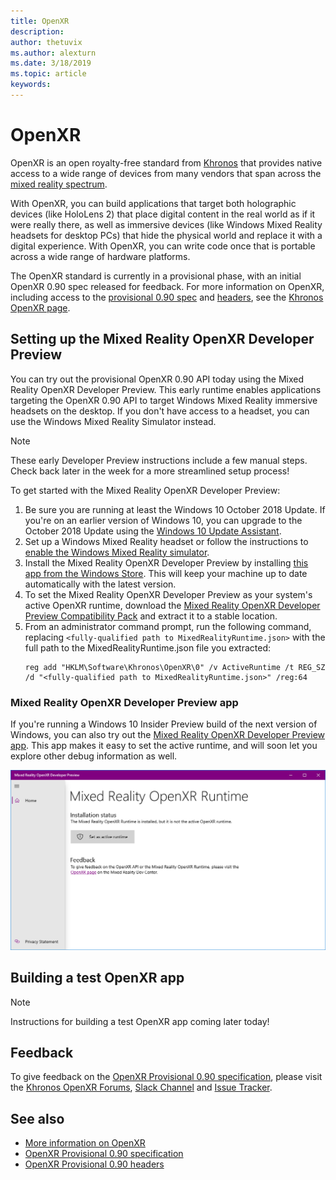 ```yaml
---
title: OpenXR
description: 
author: thetuvix
ms.author: alexturn
ms.date: 3/18/2019
ms.topic: article
keywords: 
---
```




# OpenXR

OpenXR is an open royalty-free standard from [Khronos](https://www.khronos.org/) that provides native access to a wide range of devices from many vendors that span across the [mixed reality spectrum](mixed-reality.md).

With OpenXR, you can build applications that target both holographic devices (like HoloLens 2) that place digital content in the real world as if it were really there, as well as immersive devices (like Windows Mixed Reality headsets for desktop PCs) that hide the physical world and replace it with a digital experience.  With OpenXR, you can write code once that is portable across a wide range of hardware platforms.

The OpenXR standard is currently in a provisional phase, with an initial OpenXR 0.90 spec released for feedback.  For more information on OpenXR, including access to the [provisional 0.90 spec](https://www.khronos.org/registry/OpenXR/specs/0.90/man/html/) and [headers](https://github.com/KhronosGroup/OpenXR-Docs/tree/master/include/openxr), see the [Khronos OpenXR page](https://www.khronos.org/openxr/).

## Setting up the Mixed Reality OpenXR Developer Preview

You can try out the provisional OpenXR 0.90 API today using the Mixed Reality OpenXR Developer Preview.  This early runtime enables applications targeting the OpenXR 0.90 API to target Windows Mixed Reality immersive headsets on the desktop.  If you don't have access to a headset, you can use the Windows Mixed Reality Simulator instead.

> [!NOTE]
> These early Developer Preview instructions include a few manual steps.  Check back later in the week for a more streamlined setup process!

To get started with the Mixed Reality OpenXR Developer Preview:

1. Be sure you are running at least the Windows 10 October 2018 Update.  If you're on an earlier version of Windows 10, you can upgrade to the October 2018 Update using the [Windows 10 Update Assistant](https://www.microsoft.com/en-us/software-download/windows10).
1. Set up a Windows Mixed Reality headset or follow the instructions to [enable the Windows Mixed Reality simulator](using-the-windows-mixed-reality-simulator.md).
1. Install the Mixed Reality OpenXR Developer Preview by installing [this app from the Windows Store](https://www.microsoft.com/store/productId/9p9596djj19r).  This will keep your machine up to date automatically with the latest version.
1. To set the Mixed Reality OpenXR Developer Preview as your system's active OpenXR runtime, download the [Mixed Reality OpenXR Developer Preview Compatibility Pack](https://aka.ms/openxr-compat) and extract it to a stable location.
1. From an administrator command prompt, run the following command, replacing `<fully-qualified path to MixedRealityRuntime.json>` with the full path to the MixedRealityRuntime.json file you extracted:
   ```
   reg add "HKLM\Software\Khronos\OpenXR\0" /v ActiveRuntime /t REG_SZ /d "<fully-qualified path to MixedRealityRuntime.json>" /reg:64
   ```

### Mixed Reality OpenXR Developer Preview app
If you're running a Windows 10 Insider Preview build of the next version of Windows, you can also try out the [Mixed Reality OpenXR Developer Preview app](https://www.microsoft.com/store/productId/9n5cvvl23qbt).  This app makes it easy to set the active runtime, and will soon let you explore other debug information as well.

![Mixed Reality OpenXR Developer Preview app](images/mixed-reality-openxr-developer-preview.png)

## Building a test OpenXR app

> [!NOTE]
> Instructions for building a test OpenXR app coming later today!

## Feedback
To give feedback on the [OpenXR Provisional 0.90 specification](https://www.khronos.org/registry/OpenXR/specs/0.90/man/html/), please visit the [Khronos OpenXR Forums](https://forums.khronos.org/), [Slack Channel](https://khr.io/slack) and [Issue Tracker](https://github.com/KhronosGroup/OpenXR-Docs).

## See also
* [More information on OpenXR](https://www.khronos.org/openxr/)
* [OpenXR Provisional 0.90 specification](https://www.khronos.org/registry/OpenXR/specs/0.90/man/html/)
* [OpenXR Provisional 0.90 headers](https://github.com/KhronosGroup/OpenXR-Docs/tree/master/include/openxr)
